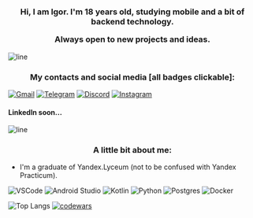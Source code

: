 <h3 align="center">
  Hi, I am Igor. I'm 18 years old, studying mobile and a bit of backend technology.
  
  Always open to new projects and ideas.
</h3>

![line](https://capsule-render.vercel.app/api?type=rect&color=gradient&height=1)

<h3 align="center"> My contacts and social media [all badges clickable]: </h3>

[![Gmail](https://img.shields.io/badge/Gmail-D14836?style=for-the-badge&logo=gmail&logoColor=white)](mailto:igrbdnr@gmail.com)
[![Telegram](https://img.shields.io/badge/Telegram-2CA5E0?style=for-the-badge&logo=telegram&logoColor=white)](https://t.me/igbdnr)
[![Discord](https://img.shields.io/badge/Discord-%235865F2.svg?style=for-the-badge&logo=discord&logoColor=white)](https://discord.com/invite/mE3gJNEA)
[![Instagram](https://img.shields.io/badge/Instagram-%23E4405F.svg?style=for-the-badge&logo=Instagram&logoColor=white)](https://instagram.com/igbdnr)

<h4>LinkedIn soon...</h4>

![line](https://capsule-render.vercel.app/api?type=rect&color=gradient&height=1)

<h3 align="center">A little bit about me:</h3>

* I'm a graduate of Yandex.Lyceum (not to be confused with Yandex Practicum).


![VSCode](https://img.shields.io/badge/visual%20studio%20code-007ACC.svg?&style=for-the-badge&logo=visual-studio-code&logoColor=white)
![Android Studio](https://img.shields.io/badge/android%20studio-346ac1?style=for-the-badge&logo=android%20studio&logoColor=white)
![Kotlin](https://img.shields.io/badge/kotlin-%237F52FF.svg?style=for-the-badge&logo=kotlin&logoColor=white)
![Python](https://img.shields.io/badge/python-3670A0?style=for-the-badge&logo=python&logoColor=ffdd54)
![Postgres](https://img.shields.io/badge/postgres-%23316192.svg?style=for-the-badge&logo=postgresql&logoColor=white)
![Docker](https://img.shields.io/badge/docker-%230db7ed.svg?style=for-the-badge&logo=docker&logoColor=white)

![Top Langs](https://github-readme-stats.vercel.app/api/top-langs/?username=yaxzo&layout=compact)
[![codewars](https://www.codewars.com/users/yaxzo/badges/large)](https://www.codewars.com/users/yaxzo)
